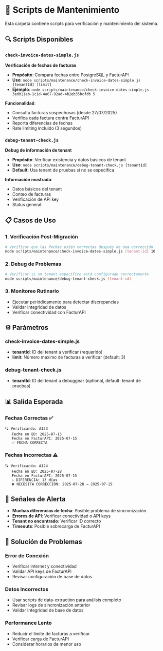 # 🔧 Scripts de Mantenimiento

Esta carpeta contiene scripts para verificación y mantenimiento del sistema.

## 🔍 Scripts Disponibles

### `check-invoice-dates-simple.js`

**Verificación de fechas de facturas**

- **Propósito**: Compara fechas entre PostgreSQL y FacturAPI
- **Uso**: `node scripts/maintenance/check-invoice-dates-simple.js [tenantId] [limit]`
- **Ejemplo**: `node scripts/maintenance/check-invoice-dates-simple.js 3ed011ab-1c1d-4a07-92ad-4b2eb35bcfdb 5`

**Funcionalidad**:

- Consulta facturas sospechosas (desde 27/07/2025)
- Verifica cada factura contra FacturAPI
- Reporta diferencias de fechas
- Rate limiting incluido (3 segundos)

### `debug-tenant-check.js`

**Debug de información de tenant**

- **Propósito**: Verificar existencia y datos básicos de tenant
- **Uso**: `node scripts/maintenance/debug-tenant-check.js [tenantId]`
- **Default**: Usa tenant de pruebas si no se especifica

**Información mostrada**:

- Datos básicos del tenant
- Conteo de facturas
- Verificación de API key
- Status general

## 📋 Casos de Uso

### 1. **Verificación Post-Migración**

```bash
# Verificar que las fechas estén correctas después de una corrección
node scripts/maintenance/check-invoice-dates-simple.js [tenant-id] 10
```

### 2. **Debug de Problemas**

```bash
# Verificar si un tenant específico está configurado correctamente
node scripts/maintenance/debug-tenant-check.js [tenant-id]
```

### 3. **Monitoreo Rutinario**

- Ejecutar periódicamente para detectar discrepancias
- Validar integridad de datos
- Verificar conectividad con FacturAPI

## ⚙️ Parámetros

### check-invoice-dates-simple.js

- **tenantId**: ID del tenant a verificar (requerido)
- **limit**: Número máximo de facturas a verificar (default: 3)

### debug-tenant-check.js

- **tenantId**: ID del tenant a debuggear (optional, default: tenant de pruebas)

## 📊 Salida Esperada

### Fechas Correctas ✅

```
🔍 Verificando: A123
   Fecha en BD: 2025-07-15
   Fecha en FacturAPI: 2025-07-15
   ✅ FECHA CORRECTA
```

### Fechas Incorrectas ⚠️

```
🔍 Verificando: A124
   Fecha en BD: 2025-07-28
   Fecha en FacturAPI: 2025-07-15
   ⚠️ DIFERENCIA: 13 días
   ❌ NECESITA CORRECCIÓN: 2025-07-28 → 2025-07-15
```

## 🚨 Señales de Alerta

- **Muchas diferencias de fecha**: Posible problema de sincronización
- **Errores de API**: Verificar conectividad o API keys
- **Tenant no encontrado**: Verificar ID correcto
- **Timeouts**: Posible sobrecarga de FacturAPI

## 🔧 Solución de Problemas

### Error de Conexión

- Verificar internet y conectividad
- Validar API keys de FacturAPI
- Revisar configuración de base de datos

### Datos Incorrectos

- Usar scripts de data-extraction para análisis completo
- Revisar logs de sincronización anterior
- Validar integridad de base de datos

### Performance Lento

- Reducir el límite de facturas a verificar
- Verificar carga de FacturAPI
- Considerar horarios de menor uso
